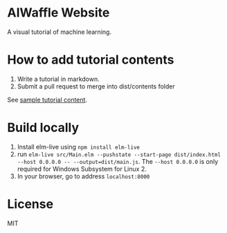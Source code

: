 # AIWaffle Website

A visual tutorial of machine learning.

# How to add tutorial contents
1. Write a tutorial in markdown.
2. Submit a pull request to merge into dist/contents folder

See [sample tutorial content](https://github.com/AlienKevin/AIWaffle-website/blob/master/dist/contents/Introduction.md).

# Build locally
1. Install elm-live using `npm install elm-live`
2. run `elm-live src/Main.elm --pushstate --start-page dist/index.html --host 0.0.0.0 -- --output=dist/main.js`. The `--host 0.0.0.0` is only required for Windows Subsystem for Linux 2.
3. In your browser, go to address `localhost:8000`

# License
MIT
